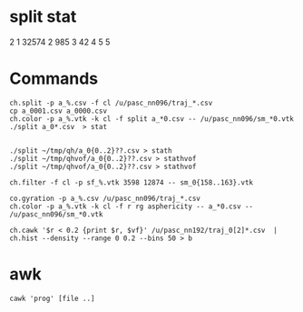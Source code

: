 # split stat
  2 1
  32574 2
    985 3
     42 4
      5 5

# Commands

    ch.split -p a_%.csv -f cl /u/pasc_nn096/traj_*.csv
    cp a_0001.csv a_0000.csv
    ch.color -p a_%.vtk -k cl -f split a_*0.csv -- /u/pasc_nn096/sm_*0.vtk
    ./split a_0*.csv  > stat


    ./split ~/tmp/qh/a_0{0..2}??.csv > stath
    ./split ~/tmp/qhvof/a_0{0..2}??.csv > stathvof
    ./split ~/tmp/qhvof/a_0{0..2}??.csv > stathvof

    ch.filter -f cl -p sf_%.vtk 3598 12874 -- sm_0{158..163}.vtk

    co.gyration -p a_%.csv /u/pasc_nn096/traj_*.csv
    ch.color -p a_%.vtk -k cl -f r rg asphericity -- a_*0.csv -- /u/pasc_nn096/sm_*0.vtk

    ch.cawk '$r < 0.2 {print $r, $vf}' /u/pasc_nn192/traj_0[2]*.csv  | ch.hist --density --range 0 0.2 --bins 50 > b

# awk

    cawk 'prog' [file ..]
